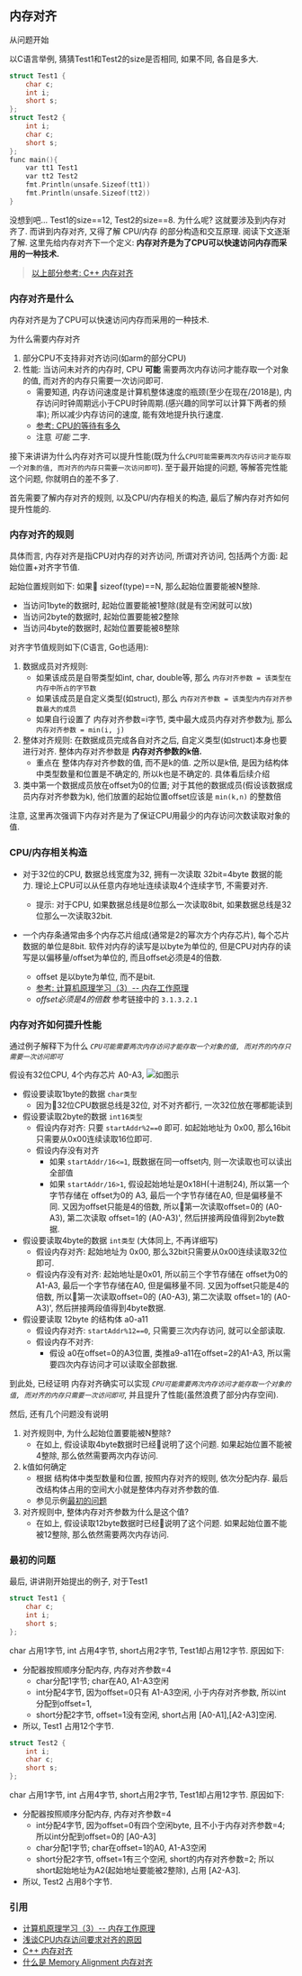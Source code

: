 ## 内存对齐
从问题开始

以C语言举例, 猜猜Test1和Test2的size是否相同, 如果不同, 各自是多大.
```C
struct Test1 {
	char c;
	int i;
	short s;
};
struct Test2 {
	int i;
    char c;
	short s;
};
func main(){
	var tt1 Test1
	var tt2 Test2
	fmt.Println(unsafe.Sizeof(tt1))
	fmt.Println(unsafe.Sizeof(tt2))
}
```

没想到吧... Test1的size==12, Test2的size==8. 为什么呢? 这就要涉及到内存对齐了. 而讲到内存对齐, 又得了解 CPU/内存 的部分构造和交互原理. 阅读下文逐渐了解. 这里先给内存对齐下一个定义: **内存对齐是为了CPU可以快速访问内存而采用的一种技术.**

> [以上部分参考: C++ 内存对齐](http://www.cnblogs.com/TenosDoIt/p/3590491.html)

### 内存对齐是什么
内存对齐是为了CPU可以快速访问内存而采用的一种技术.

为什么需要内存对齐
1. 部分CPU不支持非对齐访问(如arm的部分CPU)
2. 性能: 当访问未对齐的内存时, CPU **可能** 需要两次内存访问才能存取一个对象的值, 而对齐的内存只需要一次访问即可.
    - 需要知道, 内存访问速度是计算机整体速度的瓶颈(至少在现在/2018是), 内存访问时钟周期远小于CPU时钟周期.(感兴趣的同学可以计算下两者的频率); 所以减少内存访问的速度, 能有效地提升执行速度.
    - [参考: CPU的等待有多久](https://www.cnblogs.com/xkfz007/archive/2012/10/08/2715163.html)
    - 注意 *可能* 二字.

接下来讲讲为什么内存对齐可以提升性能(既为什么`CPU可能需要两次内存访问才能存取一个对象的值, 而对齐的内存只需要一次访问即可`). 至于最开始提的问题, 等解答完性能这个问题, 你就明白的差不多了.

首先需要了解内存对齐的规则, 以及CPU/内存相关的构造, 最后了解内存对齐如何提升性能的.

### 内存对齐的规则
具体而言, 内存对齐是指CPU对内存的对齐访问, 所谓对齐访问, 包括两个方面: 起始位置+对齐字节值.

起始位置规则如下: 如果 sizeof(type)==N, 那么起始位置要能被N整除.
- 当访问1byte的数据时, 起始位置要能被1整除(就是有空闲就可以放)
- 当访问2byte的数据时, 起始位置要能被2整除
- 当访问4byte的数据时, 起始位置要能被8整除

对齐字节值规则如下(C语言, Go也适用):
1. 数据成员对齐规则: 
    - 如果该成员是自带类型如int, char, double等, 那么 `内存对齐参数 = 该类型在内存中所占的字节数`
    - 如果该成员是自定义类型(如struct), 那么 `内存对齐参数 = 该类型内内存对齐参数最大的成员`
    - 如果自行设置了 内存对齐参数=i字节, 类中最大成员内存对齐参数为j, 那么 `内存对齐参数 = min(i, j)`
2. 整体对齐规则: 在数据成员完成各自对齐之后, 自定义类型(如struct)本身也要进行对齐. 整体内存对齐参数是 **内存对齐参数的k倍.**
    - 重点在 整体内存对齐参数的值, 而不是k的值. 之所以是k倍, 是因为结构体中类型数量和位置是不确定的, 所以k也是不确定的. 具体看后续介绍
3. 类中第一个数据成员放在offset为0的位置; 对于其他的数据成员(假设该数据成员内存对齐参数为k), 他们放置的起始位置offset应该是 `min(k,n)` 的整数倍

注意, 这里再次强调下内存对齐是为了保证CPU用最少的内存访问次数读取对象的值.

### CPU/内存相关构造
- 对于32位的CPU, 数据总线宽度为32, 拥有一次读取 32bit=4byte 数据的能力. 理论上CPU可以从任意内存地址连续读取4个连续字节, 不需要对齐.
    - 提示: 对于CPU, 如果数据总线是8位那么一次读取8bit, 如果数据总线是32位那么一次读取32bit.

- 一个内存条通常由多个内存芯片组成(通常是2的幂次方个内存芯片), 每个芯片数据的单位是8bit. 软件对内存的读写是以byte为单位的, 但是CPU对内存的读写是以偏移量/offset为单位的, 而且offset必须是4的倍数.
    - offset 是以byte为单位, 而不是bit.
    - [参考: 计算机原理学习（3）-- 内存工作原理](https://blog.csdn.net/cc_net/article/details/11097267)
    - _offset必须是4的倍数_ 参考链接中的 `3.1.3.2.1`

### 内存对齐如何提升性能
通过例子解释下为什么 _`CPU可能需要两次内存访问才能存取一个对象的值, 而对齐的内存只需要一次访问即可`_

假设有32位CPU, 4个内存芯片 A0-A3, ![如图示](./attach/内存对齐-原因.jpg)
- 假设要读取1byte的数据 `char类型`
    - 因为32位CPU数据总线是32位, 对不对齐都行, 一次32位放在哪都能读到
- 假设要读取2byte的数据 `int16类型`
    - 假设内存对齐: 只要 `startAddr%2==0` 即可. 如起始地址为 0x00, 那么16bit只需要从0x00连续读取16位即可.
    - 假设内存没有对齐
        - 如果 `startAddr/16<=1`, 既数据在同一offset内, 则一次读取也可以读出全部值
        - 如果 `startAddr/16>1`, 假设起始地址是0x18H(十进制24), 所以第一个字节存储在 offset为0的 A3, 最后一个字节存储在A0, 但是偏移量不同. 又因为offset只能是4的倍数, 所以第一次读取offset=0的 (A0-A3), 第二次读取 offset=1的 (A0-A3)', 然后拼接两段值得到2byte数据.
- 假设要读取4byte的数据 `int类型` (大体同上, 不再详细写)
    - 假设内存对齐: 起始地址为 0x00, 那么32bit只需要从0x00连续读取32位即可.
    - 假设内存没有对齐: 起始地址是0x01, 所以前三个字节存储在 offset为0的 A1-A3, 最后一个字节存储在A0, 但是偏移量不同. 又因为offset只能是4的倍数, 所以第一次读取offset=0的 (A0-A3), 第二次读取 offset=1的 (A0-A3)', 然后拼接两段值得到4byte数据.
- 假设要读取 12byte 的结构体 a0-a11
    - 假设内存对齐: `startAddr%12==0`, 只需要三次内存访问, 就可以全部读取.
    - 假设内存不对齐: 
        - 假设 a0在offset=0的A3位置, 类推a9-a11在offset=2的A1-A3, 所以需要四次内存访问才可以读取全部数据.

到此处, 已经证明 内存对齐确实可以实现 _`CPU可能需要两次内存访问才能存取一个对象的值, 而对齐的内存只需要一次访问即可`_, 并且提升了性能(虽然浪费了部分内存空间).

然后, 还有几个问题没有说明
1. 对齐规则中, 为什么起始位置要能被N整除?
    - 在如上, 假设读取4byte数据时已经说明了这个问题. 如果起始位置不能被4整除, 那么依然需要两次内存访问.
2. k值如何确定
    - 根据 结构体中类型数量和位置, 按照内存对齐的规则, 依次分配内存. 最后改结构体占用的空间大小就是整体内存对齐参数的值.
    - 参见示例[最初的问题](#最初的问题)
3. 对齐规则中, 整体内存对齐参数为什么是这个值?
    - 在如上, 假设读取12byte数据时已经说明了这个问题. 如果起始位置不能被12整除, 那么依然需要两次内存访问.

### 最初的问题
最后, 讲讲刚开始提出的例子, 对于Test1
```C
struct Test1 {
	char c;
	int i;
	short s;
};
```
char 占用1字节, int 占用4字节, short占用2字节, Test1却占用12字节. 原因如下:
- 分配器按照顺序分配内存, 内存对齐参数=4
    - char分配1字节; char在A0, A1-A3空闲
    - int分配4字节, 因为offset=0只有 A1-A3空闲, 小于内存对齐参数, 所以int分配到offset=1,
    - short分配2字节, offset=1没有空闲, short占用 [A0-A1],[A2-A3]空闲.
- 所以, Test1 占用12个字节. 

```C
struct Test2 {
    int i;
	char c;
	short s;
};
```
char 占用1字节, int 占用4字节, short占用2字节, Test1却占用12字节. 原因如下:
- 分配器按照顺序分配内存, 内存对齐参数=4
    - int分配4字节, 因为offset=0有四个空闲byte, 且不小于内存对齐参数=4; 所以int分配到offset=0的 [A0-A3]
    - char分配1字节; char在offset=1的A0, A1-A3空闲
    - short分配2字节, offset=1有三个空闲, short的内存对齐参数=2; 所以short起始地址为A2(起始地址要能被2整除), 占用 [A2-A3].
- 所以, Test2 占用8个字节.

### 引用
- [计算机原理学习（3）-- 内存工作原理](https://blog.csdn.net/cc_net/article/details/11097267)
- [浅谈CPU内存访问要求对齐的原因](https://yangwang.hk/?p=773)
- [C++ 内存对齐](http://www.cnblogs.com/TenosDoIt/p/3590491.html)
- [什么是 Memory Alignment 内存对齐](https://www.oschina.net/question/4873_14304)